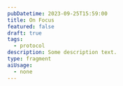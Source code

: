 ```yaml
---
pubDatetime: 2023-09-25T15:59:00
title: On Focus
featured: false
draft: true
tags:
  - protocol
description: Some description text.
type: fragment
aiUsage:
  - none
---
```

